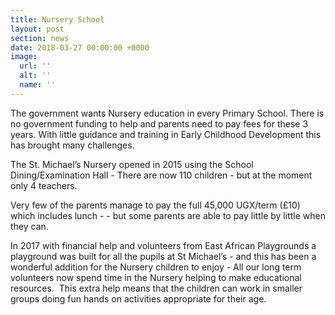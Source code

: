 ```yaml
---
title: Nursery School
layout: post
section: news
date: 2018-03-27 00:00:00 +0000
image:
  url: ''
  alt: ''
  name: ''
---
```


The government wants Nursery education in every Primary School. There is no government funding to help and parents need to pay fees for these 3 years. With little guidance and training in Early Childhood Development this has brought many challenges.

The St. Michael’s Nursery opened in 2015 using the School Dining/Examination Hall - There are now 110 children - but at the moment only 4 teachers.

Very few of the parents manage to pay the full 45,000 UGX/term (£10) which includes lunch -  - but some parents are able to pay little by little when they can.

In 2017 with financial help and volunteers from East African Playgrounds a playground was built for all the pupils at St Michael’s - and this has been a wonderful addition for the Nursery children to enjoy - All our long term volunteers now spend time in the Nursery helping to make educational resources.  This extra help means that the children can work in smaller groups doing fun hands on activities appropriate for their age.